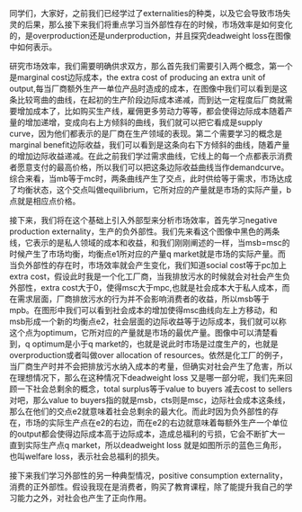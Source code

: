  同学们，大家好，之前我们已经学过了externalities的种类，以及它会导致市场失灵的后果，那么接下来我们将重点学习当外部性存在的时候，市场效率是如何变化的，是overproduction还是underproduction，并且探究deadweight loss在图像中如何表示。

研究市场效率，我们需要明确供求双方，那么首先我们需要引入两个概念，第一个是marginal cost边际成本，the extra cost of producing an extra unit of output,每当厂商额外生产一单位产品时造成的成本，在图像中我们可以看到是这条比较弯曲的曲线，在起初的生产阶段边际成本递减，而到达一定程度后厂商就需要增加成本了，比如购买生产线，雇佣更多劳动力等等，都会使得边际成本随着产量的增加递增，变成向右上方倾斜的曲线，我们就可以把它看成是supply curve，因为他们都表示的是厂商在生产领域的表现。第二个需要学习的概念是marginal benefit边际收益，我们可以看到是这条向右下方倾斜的曲线，随着产量的增加边际收益递减。在此之前我们学过需求曲线，它线上的每一个点都表示消费者愿意支付的最高价格，所以我们可以把这条边际收益曲线当作demandcurve。综合来看，当mb等于mc时，两条曲线产生了交点，此时供给等于需求，市场达成了均衡状态，这个交点叫做equilibrium，它所对应的产量就是市场的实际产量，b点就是相应点价格。

接下来，我们将在这个基础上引入外部型来分析市场效率，首先学习negative production externality，生产的负外部性。我们先来看这个图像中黑色的两条线，它表示的是私人领域的成本和收益，和我们刚刚阐述的一样，当msb=msc的时候产生了市场均衡，均衡点e1所对应的产量q market就是市场的实际产量。而当负外部性的存在时，市场效率就会产生变化，我们知道social cost等于pc加上extra cost，假设此时我是一个化工厂商，当我排放污水的时候就会对社会产生负外部性，extra cost大于0，使得msc大于mpc,也就是社会成本大于私人成本，而在需求层面，厂商排放污水的行为并不会影响消费者的收益，所以msb等于mpb。在图形中我们可以看到社会成本的增加使得msc曲线向左上方移动，和msb形成一个新的均衡点e2，社会层面的边际收益等于边际成本，我们就可以称这个点为optimum，它所对应的产量就是市场的最优产量。图像中可以清楚看到，q optimum是小于q market的，也就是说此时市场是过度生产的，也就是overproduction或者叫做over allocation of resources。依然是化工厂的例子，当厂商生产时并不会把排放污水纳入成本的考量，但确实对社会产生了危害，所以在理想情况下，那么在这种情况下deadweight loss 又是哪一部分呢，我们先来回顾一下社会总剩余的概念，total surplus等于value to buyers 减去cost to sellers对吧，那么value to buyers指的就是msb，cts则是msc，边际社会成本这条线，那么在他们的交点e2就意味着社会总剩余的最大化。而此时因为负外部性的存在，市场的实际生产点在e2的右边，而在e2的右边就意味着每额外生产一个单位的output都会使得边际成本高于边际成本，造成总福利的亏损，它会不断扩大一直到实际生产点q market，所以deadweight loss 就是如图所示的蓝色三角形，也叫welfare loss，表示社会总福利的损失。

接下来我们学习外部性的另一种典型情况，positive consumption externality，消费的正外部性。假设我现在是消费者，购买了教育课程，除了能提升我自己的学习能力之外，对社会也产生了正向作用。